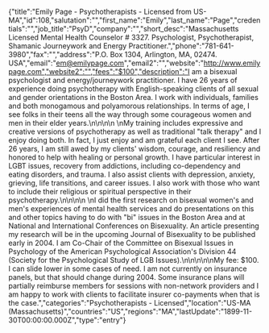 {"title":"Emily Page - Psychotherapists - Licensed from US-MA","id":108,"salutation":"","first_name":"Emily","last_name":"Page","credentials":"","job_title":"PsyD","company":"","short_desc":"Massachusetts Licensed Mental Health Counselor # 3327. Psychologist, Psychotherapist, Shamanic Journeywork and Energy Practitioner.","phone":"781-641-3980","fax":"","address":"P.O. Box 1304, Arlington, MA, 02474. USA","email":"em@emilypage.com","email2":"","website":"http://www.emilypage.com","website2":"","fees":"$100","description":"I am a bisexual psychologist and energy/journeywork practitioner.  I have 26 years of experience doing psychotherapy with English-speaking clients of all sexual and gender orientations in the Boston Area. I work with individuals, families and both monogamous and polyamorous relationships. In terms of age, I see folks in their teens all the way through some courageous women and men in their elder years.\n\n\n\n \nMy training includes expressive and creative versions of psychotherapy as well as traditional \"talk therapy\" and I enjoy doing both. In fact, I just enjoy and am grateful each client I see. After 26 years, I am still awed by my clients' wisdom, courage, and resiliency and honored to help with healing or personal growth. I have particular interest in LGBT issues, recovery from addictions, including co-dependency and eating disorders, and trauma. I also assist clients with depression, anxiety, grieving, life transitions, and career issues. I also work with those who want to include their religious or spiritual perspective in their psychotherapy.\n\n\n\n \nI did the first research on bisexual women's and men's experiences of mental health services and do presentations on this and other topics having to do with \"bi\" issues in the Boston Area and at National and International Conferences on Bisexuality.  An article presenting my research will be in the upcoming Journal of Bisexuality to be published early in 2004. I am Co-Chair of the Committee on Bisexual Issues in Psychology of the American Psychological Association's Division 44 (Society for the Psychological Study of LGB Issues).\n\n\n\n\nMy fee: $100. I can slide lower in some cases of need. I am not currently on insurance panels, but that should change during 2004. Some insurance plans will partially reimburse members for sessions with non-network providers and I am happy to work with clients to facilitate insurer co-payments when that is the case.","categories":"Psychotherapists - Licensed","location":"US-MA (Massachusetts)","countries":"US","regions":"MA","lastUpdate":"1899-11-30T00:00:00.000Z","type":"entry"}
